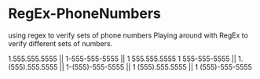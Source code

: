 # RegEx-PhoneNumbers
using regex to verify sets of phone numbers
Playing around with RegEx to verify different sets of numbers. 

1.555.555.5555 || 1-555-555-5555 || 1 555.555.5555 
1 555-555-5555 || 1.(555).555.5555 || 1-(555)-555-5555 ||
1 (555).555.5555 || 1 (555)-555-5555
